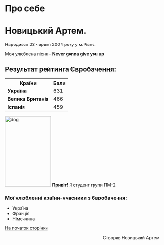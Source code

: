 # Про себе
<h1>Новицький Артем.</h1>
<p>Народився 23 червня 2004 року у м.Рівне.</p>
<p>Моя улюблена пісня - <strong>Never gonna give you up </strong> </p>

<h2>Результат рейтинга Євробачення: </h2>
<table>
  <tr>
    <th><strong>Країни</strong></th>
    <th>Бали</th>
  </tr>
  <tr>
    <td><strong>Україна</strong></td>
    <td>631</td>
  </tr>
  <tr>
    <td><strong>Велика Британія</strong></td>
    <td>466</td>
  </tr>
  <tr>
    <td><strong>Іспанія</strong></td>
    <td>459</td>
  </tr>
</table>

<p><img src="https://dictionary.cambridge.org/ru/images/thumb/dog_noun_001_04904.jpg?version=5.0.234" alt="dog" width="150" height="230" align="bot"/>
<strong>Привіт!</strong> Я студент групи ПМ-2</p>

<h3>Мої улюбленні країни-учасники з Євробачення: </h3>
<ul>
  <li> Україна</li>
  <li> Франція</li>
  <li> Німеччина</li>
</ul> 

<a href="#" onClick="scroll(0,0); return false" title="наверх">На початок сторінки</a>

<p align="right">Створив Новицький Артем</p>
